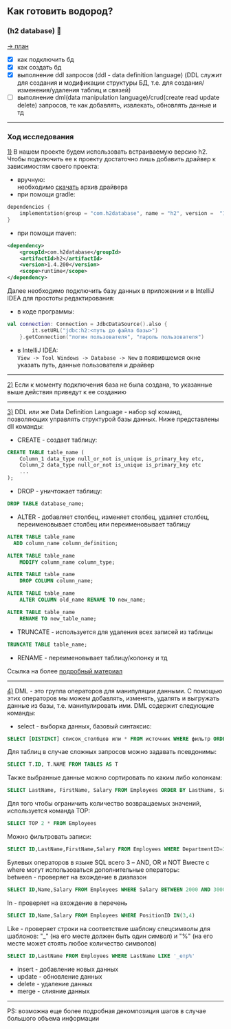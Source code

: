 ## Как готовить водород? 
### (h2 database) :egg:

[-> план](./Roadmap3.md)

- [X] как подключить бд
- [X] как создать бд
- [X] выполнение ddl запросов (ddl - data definition language) (DDL служит для создания и модификации структуры БД, т.е. для создания/изменения/удаления таблиц и связей)
- [ ] выполнение dml(data manipulation language)/crud(create read update delete) запросов, те как добавлять, извлекать, обновлять данные и тд

---
### Ход исследования

[1)](#Как-готовить-водород?)
В нашем проекте будем использовать встраиваемую версию h2.  
Чтобы подключить ее к проекту достаточно лишь добавить драйвер к зависимостям своего проекта:
* вручную:  
    необходимо [скачать](http://www.h2database.com/html/main.html) архив драйвера
* при помощи gradle:
```kotlin
dependencies {
    implementation(group = "com.h2database", name = "h2", version =  "1.4.200")
}
```
* при помощи maven:

```xml
<dependency>
    <groupId>com.h2database</groupId>
    <artifactId>h2</artifactId>
    <version>1.4.200</version>
    <scope>runtime</scope>
</dependency>
```
Далее необходимо подключить базу данных в приложении и в IntelliJ IDEA для простоты редактирования:
* в коде программы:
```kotlin
val connection: Connection = JdbcDataSource().also {
        it.setURL("jdbc:h2:<путь до файла базы>")
    }.getConnection("логин пользователя", "пароль пользователя")
```
* в IntelliJ IDEA:  
```View -> Tool Windows -> Database -> New``` в появившемся окне указать путь, данные пользователя и драйвер

---

[2)](#Как-готовить-водород?)
Если к моменту подключения база не была создана, то указанные выше действия приведут к ее созданию

---

[3)](#Как-готовить-водород?)
DDL или же Data Definition Language - набор sql команд, позволяющих управлять структурой базы данных.
Ниже представлены dll команды:
* CREATE - создает таблицу:
```sql
CREATE TABLE table_name (
    Column_1 data_type null_or_not is_unique is_primary_key etc,
    Column_2 data_type null_or_not is_unique is_primary_key etc
    ...
);
```
* DROP - уничтожает таблицу:
```sql
DROP TABLE database_name;
```
* ALTER - добавляет столбец, изменяет столбец, удаляет столбец, переименовывает столбец или переименовывает таблицу
```sql
ALTER TABLE table_name
  ADD column_name column_definition;
```
```sql
ALTER TABLE table_name
    MODIFY column_name column_type;
```
```sql
ALTER TABLE table_name
    DROP COLUMN column_name;
```
```sql
ALTER TABLE table_name
    ALTER COLUMN old_name RENAME TO new_name;
```
```sql
ALTER TABLE table_name
    RENAME TO new_table_name;
```
* TRUNCATE - используется для удаления всех записей из таблицы
```sql
TRUNCATE TABLE table_name;
```
* RENAME - переименовывает таблицу/колонку и тд

Ссылка на более [подробный материал](https://habr.com/en/post/255361/)

---

[4)](#Как-готовить-водород?)
DML - это группа операторов для манипуляции данными. С помощью этих операторов 
мы можем добавлять, изменять, удалять и выгружать данные из базы, т.е. манипулировать ими.
DML содержит следующие команды:
* select - выборка данных, базовый синтаксис:
```sql
SELECT [DISTINCT] список_столбцов или * FROM источник WHERE фильтр ORDER BY выражение_сортировки
```
Для таблиц в случае сложных запросов можно задавать псевдонимы:
```sql
SELECT T.ID, T.NAME FROM TABLES AS T
```
Также выбранные данные можно сортировать по каким либо колонкам:
```sql
SELECT LastName, FirstName, Salary FROM Employees ORDER BY LastName, Salary <DESC>
```
Для того чтобы ограничить количество возвращаемых значений, используется команда TOP:
```sql
SELECT TOP 2 * FROM Employees
```
Можно фильтровать записи:
```sql
SELECT ID,LastName,FirstName,Salary FROM Employees WHERE DepartmentID=3 ORDER BY LastName,FirstName
```
Булевых операторов в языке SQL всего 3 – AND, OR и NOT
Вместе с where могут использоваться дополнительные операторы:  
between - проверяет на вхождение в диапазон
```sql
SELECT ID,Name,Salary FROM Employees WHERE Salary BETWEEN 2000 AND 3000
```
In - проверяет на вхождение в перечень
```sql
SELECT ID,Name,Salary FROM Employees WHERE PositionID IN(3,4)
```
Like - проверяет строки на соответствие шаблону
спецсимволы для шаблонов: "_" (на его месте должен быть один символ) 
и "%" (на его месте может стоять любое количество символов)
```sql
SELECT ID,LastName FROM Employees WHERE LastName LIKE '_етр%'
```
* insert - добавление новых данных
* update - обновление данных
* delete - удаление данных
* merge - слияние данных

---

PS: возможна еще более подробная декомпозиция шагов в случае большого объема информации